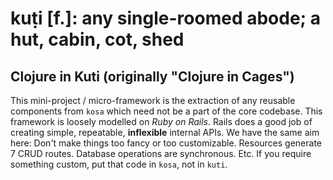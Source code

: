 # kuṭi [f.]: any single-roomed abode; a hut, cabin, cot, shed

## Clojure in Kuti (originally "Clojure in Cages")

This mini-project / micro-framework is the extraction of any reusable components from `kosa` which
need not be a part of the core codebase. This framework is loosely modelled on _Ruby on Rails_.
Rails does a good job of creating simple, repeatable, **inflexible** internal APIs. We have the
same aim here: Don't make things too fancy or too customizable. Resources generate 7 CRUD routes.
Database operations are synchronous. Etc. If you require something custom, put that code in `kosa`,
not in `kuti`.
